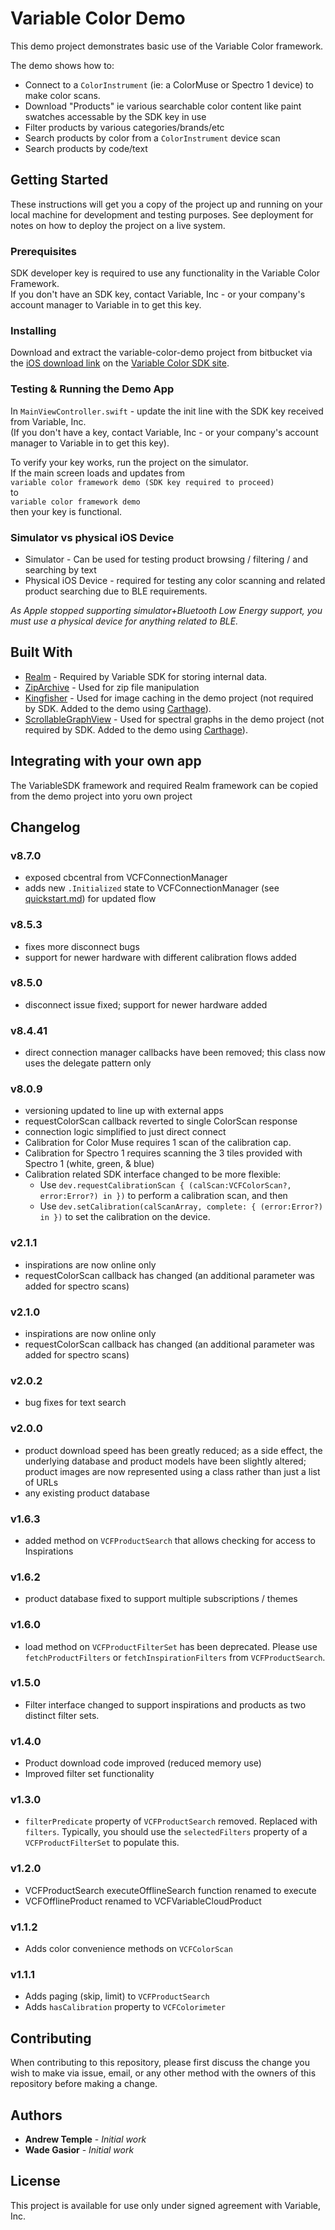 # Variable Color Demo

This demo project demonstrates basic use of the Variable Color framework.

The demo shows how to:

- Connect to a `ColorInstrument` (ie: a ColorMuse or Spectro 1 device) to make color scans.
- Download "Products" ie various searchable color content like paint swatches accessable by the SDK key in use
- Filter products by various categories/brands/etc
- Search products by color from a `ColorInstrument` device scan
- Search products by code/text

## Getting Started

These instructions will get you a copy of the project up and running on your local machine for development and testing purposes. See deployment for notes on how to deploy the project on a live system.

### Prerequisites

SDK developer key is required to use any functionality in the Variable Color Framework.  
If you don't have an SDK key, contact Variable, Inc - or your company's account manager to Variable in to get this key.

### Installing

Download and extract the variable-color-demo project from bitbucket via the [iOS download link](https://bitbucket.org/variablecolor/sdk/raw/master/downloads/variable-color-ios-latest.zip) on the [Variable Color SDK site](https://bitbucket.org/variablecolor/sdk).

### Testing & Running the Demo App

In `MainViewController.swift` - update the init line with the SDK key received from Variable, Inc.  
(If you don't have a key, contact Variable, Inc - or your company's account manager to Variable in to get this key).

To verify your key works, run the project on the simulator.  
If the main screen loads and updates from  
`variable color framework demo (SDK key required to proceed)`  
to  
`variable color framework demo`  
then your key is functional.

### Simulator vs physical iOS Device

- Simulator - Can be used for testing product browsing / filtering / and searching by text
- Physical iOS Device - required for testing any color scanning and related product searching due to BLE requirements.

_As Apple stopped supporting simulator+Bluetooth Low Energy support, you must use a physical device for anything related to BLE._

## Built With

- [Realm](https://realm.io/docs/objc/latest/) - Required by Variable SDK for storing internal data.
- [ZipArchive](https://github.com/ZipArchive/ZipArchive) - Used for zip file manipulation
- [Kingfisher](https://github.com/onevcat/Kingfisher) - Used for image caching in the demo project (not required by SDK. Added to the demo using [Carthage](https://github.com/Carthage/Carthage)).
- [ScrollableGraphView](https://github.com/philackm/ScrollableGraphView) - Used for spectral graphs in the demo project (not required by SDK. Added to the demo using [Carthage](https://github.com/Carthage/Carthage)).

## Integrating with your own app

The VariableSDK framework and required Realm framework can be copied from the demo project into yoru own project

## Changelog

### v8.7.0

- exposed cbcentral from VCFConnectionManager
- adds new `.Initialized` state to VCFConnectionManager (see [quickstart.md](quickstart.md)) for updated flow

### v8.5.3

- fixes more disconnect bugs
- support for newer hardware with different calibration flows added

### v8.5.0

- disconnect issue fixed; support for newer hardware added

### v8.4.41

- direct connection manager callbacks have been removed; this class now uses the delegate pattern only

### v8.0.9

- versioning updated to line up with external apps
- requestColorScan callback reverted to single ColorScan response
- connection logic simplified to just direct connect
- Calibration for Color Muse requires 1 scan of the calibration cap.
- Calibration for Spectro 1 requires scanning the 3 tiles provided with Spectro 1 (white, green, & blue)
- Calibration related SDK interface changed to be more flexible:
  - Use
    `dev.requestCalibrationScan { (calScan:VCFColorScan?, error:Error?) in })`
    to perform a calibration scan, and then
  - Use
    `dev.setCalibration(calScanArray, complete: { (error:Error?) in })` to set the calibration on the device.

### v2.1.1

- inspirations are now online only
- requestColorScan callback has changed (an additional parameter was added for spectro scans)

### v2.1.0

- inspirations are now online only
- requestColorScan callback has changed (an additional parameter was added for spectro scans)

### v2.0.2

- bug fixes for text search

### v2.0.0

- product download speed has been greatly reduced; as a side effect, the underlying database and product models have been slightly altered; product images are now represented using a class rather than just a list of URLs
- any existing product database

### v1.6.3

- added method on `VCFProductSearch` that allows checking for access to Inspirations

### v1.6.2

- product database fixed to support multiple subscriptions / themes

### v1.6.0

- load method on `VCFProductFilterSet` has been deprecated. Please use `fetchProductFilters` or `fetchInspirationFilters` from `VCFProductSearch`.

### v1.5.0

- Filter interface changed to support inspirations and products as two distinct filter sets.

### v1.4.0

- Product download code improved (reduced memory use)
- Improved filter set functionality

### v1.3.0

- `filterPredicate` property of `VCFProductSearch` removed. Replaced with `filters`.
  Typically, you should use the `selectedFilters` property of a `VCFProductFilterSet` to populate this.

### v1.2.0

- VCFProductSearch executeOfflineSearch function renamed to execute
- VCFOfflineProduct renamed to VCFVariableCloudProduct

### v1.1.2

- Adds color convenience methods on `VCFColorScan`

### v1.1.1

- Adds paging (skip, limit) to `VCFProductSearch`
- Adds `hasCalibration` property to `VCFColorimeter`

## Contributing

When contributing to this repository, please first discuss the change you wish to make via issue, email, or any other method with the owners of this repository before making a change.

## Authors

- **Andrew Temple** - _Initial work_
- **Wade Gasior** - _Initial work_

## License

This project is available for use only under signed agreement with Variable, Inc.
